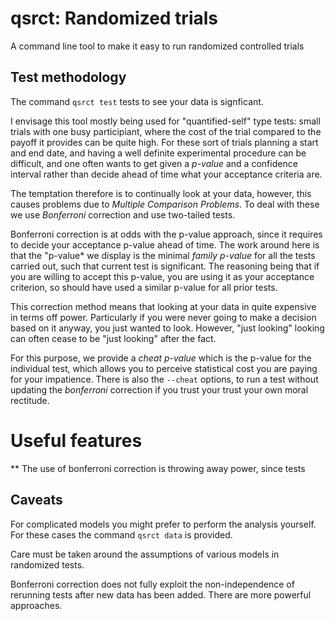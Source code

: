 # qsrct: Randomized trials

A command line tool to make it easy to run randomized controlled trials

## Test methodology

The command `qsrct test` tests to see your data is signficant.

I envisage this tool mostly being used for "quantified-self" type tests: small trials with one busy participiant, where the cost of the trial compared to the payoff it provides can be quite high. For these sort of trials planning a start and end date, and having a well definite experimental procedure can be difficult, and one often wants to get given a *p-value* and a confidence interval rather than decide ahead of time what your acceptance criteria are.

The temptation therefore is to continually look at your data, however, this causes problems due to *Multiple Comparison Problems*.
To deal with these we use *Bonferroni* correction and use two-tailed tests.

Bonferroni correction is at odds with the p-value approach, since it requires to decide your acceptance p-value ahead of time.
The work around here is that the "p-value* we display is the minimal *family p-value* for all the tests carried out, such that current test is significant. The reasoning being that if you are willing to accept this p-value, you are using it as your acceptance
criterion, so should have used a similar p-value for all prior tests.

This correction method means that looking at your data in quite expensive in terms off power. Particularly if you were never going to make a decision based on it anyway, you just wanted to look. However, "just looking" looking can often cease to be "just looking" after the fact.

For this purpose, we provide a *cheat p-value* which is the p-value for the individual test, which allows you to perceive statistical cost you are paying for your impatience. There is also the `--cheat` options, to run a test without updating the *bonferroni* correction if you trust your trust your own moral rectitude.

# Useful features

** The use of bonferroni correction is throwing away power, since tests

## Caveats

For complicated models you might prefer to perform the analysis yourself. For these cases the command `qsrct data` is provided.

Care must be taken around the assumptions of various models in randomized tests.

Bonferroni correction does not fully exploit the non-independence of rerunning tests after new data has been added. There
are more powerful approaches.
